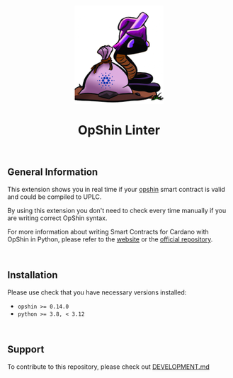 <div align="center">
<img src="images/opshin-linter.png" alt="OpShin Logo" width=200>
<h1>OpShin Linter</h1>
</div>

&nbsp;

## General Information

This extension shows you in real time if your [opshin] smart contract is valid and could be compiled to UPLC.

By using this extension you don't need to check every time manually if you are writing correct OpShin syntax.

For more information about writing Smart Contracts for Cardano with OpShin in Python, please refer to the [website](https://opshin.dev/) or the [official repository](https://github.com/OpShin/opshin).

&nbsp;

## Installation

Please use check that you have necessary versions installed:

- `opshin >= 0.14.0`
- `python >= 3.8, < 3.12`

&nbsp;

## Support

To contribute to this repository, please check out [DEVELOPMENT.md](https://github.com/OpShin/opshin-vscode/blob/main/DEVELOPMENT.md)

[opshin]: https://opshin.dev/
